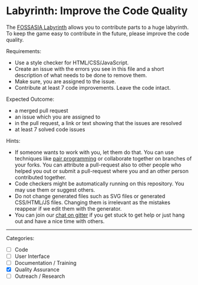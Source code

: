 # Labyrinth: Improve the Code Quality

The [FOSSASIA Labyrinth](https://github.com/fossasia/labyrinth/) allows you to contribute parts to a huge labyrinth. To keep the game easy to contribute in the future, please improve the code quality.

Requirements:
- Use a style checker for HTML/CSS/JavaScript.
- Create an issue with the errors you see in this file and a short description of what needs to be done to remove them.
- Make sure, you are assigned to the issue.
- Contribute at least 7 code improvements. Leave the code intact.

Expected Outcome:
- a merged pull request
- an issue which you are assigned to
- in the pull request, a link or text showing that the issues are resolved
- at least 7 solved code issues

Hints:
- If someone wants to work with you, let them do that. You can use techniques like [pair programming](https://www.youtube.com/watch?v=vgkahOzFH2Q) or collaborate together on branches of your forks. You can attribute a pull-request also to other people who helped you out or submit a pull-request where you and an other person contributed together.
- Code checkers might be automatically running on this repository. You may use them or suggest others.
- Do not change generated files such as SVG files or generated CSS/HTML/JS files. Changing them is irrelevant as the mistakes reappear if we edit them with the generator.
- You can join our [chat on gitter](https://gitter.im/fossasia/labyrinth) if you get stuck to get help or just hang out and have a nice time with others.

---

Categories:
- [ ] Code
- [ ] User Interface
- [ ] Documentation / Training
- [X] Quality Assurance
- [ ] Outreach / Research
